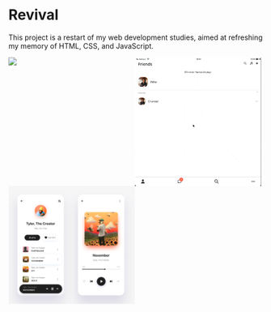 # Revival

This project is a restart of my web development studies, aimed at refreshing my memory of HTML, CSS, and JavaScript.

<p align="center">
<img align="left" src="./capture1.gif" width="250px" /><img align="left" src="./capture2.gif" width="250px" /><img align="left" src="./capture3.png" width="250px" />
</p>
